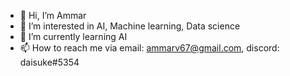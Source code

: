 - 👋 Hi, I’m Ammar
- 👀 I’m interested in AI, Machine learning, Data science 
- 🌱 I’m currently learning AI
- 📫 How to reach me via email: ammarv67@gmail.com, discord: daisuke#5354


